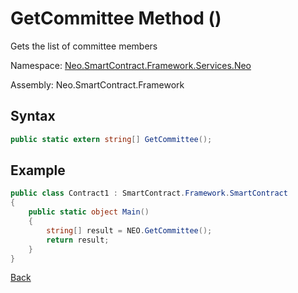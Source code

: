# GetCommittee Method ()

Gets the list of committee members

Namespace: [Neo.SmartContract.Framework.Services.Neo](../../neo.md)

Assembly: Neo.SmartContract.Framework

## Syntax

```c#
public static extern string[] GetCommittee();
```

## Example

```c#
public class Contract1 : SmartContract.Framework.SmartContract
{
    public static object Main()
    {
        string[] result = NEO.GetCommittee();
        return result;
    }
}
```

[Back](../Neo.md)